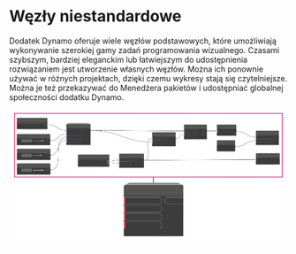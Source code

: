 # Węzły niestandardowe

Dodatek Dynamo oferuje wiele węzłów podstawowych, które umożliwiają wykonywanie szerokiej gamy zadań programowania wizualnego. Czasami szybszym, bardziej eleganckim lub łatwiejszym do udostępnienia rozwiązaniem jest utworzenie własnych węzłów. Można ich ponownie używać w różnych projektach, dzięki czemu wykresy stają się czytelniejsze. Można je też przekazywać do Menedżera pakietów i udostępniać globalnej społeczności dodatku Dynamo.

![](<../images/6-1/customNodes1 (1).png>)

